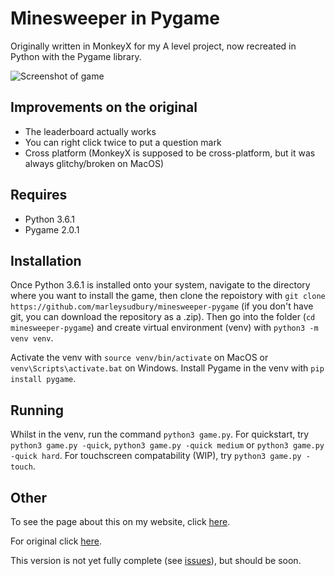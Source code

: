 # Minesweeper in Pygame

Originally written in MonkeyX for my A level project, now recreated in Python with the Pygame library.

![Screenshot of game](https://marleysudbury.github.io/minesweeper/screen1.png)

## Improvements on the original

* The leaderboard actually works
* You can right click twice to put a question mark
* Cross platform (MonkeyX is supposed to be cross-platform, but it was always glitchy/broken on MacOS)

## Requires

* Python 3.6.1
* Pygame 2.0.1

## Installation

Once Python 3.6.1 is installed onto your system, navigate to the directory where you want to install the game, then clone the repoistory with `git clone https://github.com/marleysudbury/minesweeper-pygame` (if you don't have git, you can download the repository as a .zip). Then go into the folder (`cd minesweeper-pygame`) and create virtual environment (venv) with `python3 -m venv venv`.

Activate the venv with `source venv/bin/activate` on MacOS or `venv\Scripts\activate.bat` on Windows. Install Pygame in the venv with `pip install pygame`.

## Running

Whilst in the venv, run the command `python3 game.py`. For quickstart, try `python3 game.py -quick`, `python3 game.py -quick medium` or `python3 game.py -quick hard`. For touchscreen compatability (WIP), try `python3 game.py -touch`.

## Other

To see the page about this on my website, click [here](https://marleysudbury.github.io/minesweeper).

For original click [here](https://github.com/marleysudbury/Minesweeper).

This version is not yet fully complete (see [issues](https://github.com/marleysudbury/minesweeper-pygame/issues)), but should be soon.

